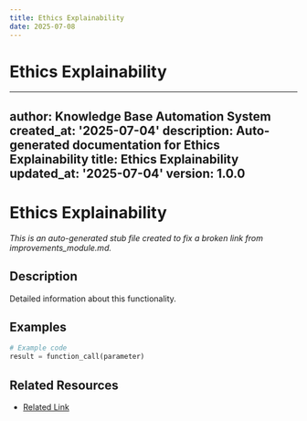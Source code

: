 ```yaml
---
title: Ethics Explainability
date: 2025-07-08
---
```


# Ethics Explainability

---
author: Knowledge Base Automation System
created_at: '2025-07-04'
description: Auto-generated documentation for Ethics Explainability
title: Ethics Explainability
updated_at: '2025-07-04'
version: 1.0.0
---

# Ethics Explainability

*This is an auto-generated stub file created to fix a broken link from improvements_module.md.*

## Description

Detailed information about this functionality.

## Examples

```python
# Example code
result = function_call(parameter)
```

## Related Resources

- [Related Link](./related_resource.md)
